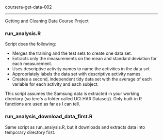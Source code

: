 coursera-get-data-002
_____________________

Getting and Cleaning Data Course Project

### run_analysis.R

Script does the following: 
* Merges the training and the test sets to create one data set.
* Extracts only the measurements on the mean and standard deviation for each measurement. 
* Uses descriptive activity names to name the activities in the data set
* Appropriately labels the data set with descriptive activity names. 
* Creates a second, independent tidy data set with the average of each variable for each activity and each subject.

This script assumes the Samsung data is extracted in your working directory (so tere's a folder called UCI HAR Dataset/). Only built-in R functions are used as far as I can tell.


### run_analysis_download_data_first.R

Same script as run_analysis.R, but it downloads and extracts data into temporary directory first.

